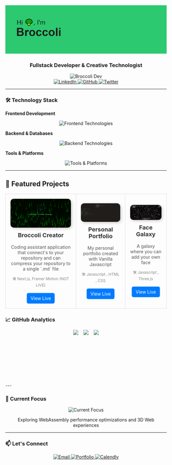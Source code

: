 
<img src="images/hibroccoli.png" alt="LinkedIn"/>
<h3 align="center">Fullstack Developer & Creative Technologist</h3>

<div align="center" style="display: flex; justify-content: space-around; align-items: center; flex-wrap: wrap; gap: 2rem; margin: auto;">

  <img width="20%" src="https://raw.githubusercontent.com/gist/vaneseltine/13672fb72cda415b0eb8fa58ea879021/raw/92ecbfa8286f85ffd02c547d983979694230b80a/broccoli.gif" alt="Broccoli Dev" style="flex: 0 0 auto; max-width: 200px;">
</div>



<div align="center" id="badges">
  <!-- Social Badges -->
  <a href="https://www.linkedin.com/in/pgpavlides/">
    <img src="https://img.shields.io/badge/LinkedIn-0077B5?style=for-the-badge&logo=linkedin&logoColor=white" alt="LinkedIn"/>
  </a>
  <a href="https://github.com/pgpavlides">
    <img src="https://img.shields.io/badge/GitHub-100000?style=for-the-badge&logo=github&logoColor=white" alt="GitHub"/>
  </a>
  <a href="https://twitter.com/BroccoliDevGr">
    <img src="https://img.shields.io/badge/Twitter-1DA1F2?style=for-the-badge&logo=twitter&logoColor=white" alt="Twitter"/>
  </a>
</div>

---

### 🛠️ Technology Stack

**Frontend Development**  
<div align="center">
  <img src="https://skillicons.dev/icons?i=nextjs,react,threejs,ts,js,html,css,sass,tailwind,styledcomponents,figma" alt="Frontend Technologies" />
</div>

**Backend & Databases**  
<div align="center">
  <img src="https://skillicons.dev/icons?i=nodejs,mongodb,graphql,postgres,firebase,express" alt="Backend Technologies" />
</div>

**Tools & Platforms**  
<div align="center">
  <img src="https://skillicons.dev/icons?i=git,github,aws,vercel,netlify,webpack" alt="Tools & Platforms" />
</div>

---

## 🚀 Featured Projects


<table style="width:100%; border-collapse: collapse; text-align: center;">
  <tr>
    <td style="padding: 15px; border: 1px solid #ddd;">
      <a href="https://github.com/pgpavlides/mprokolo">
        <img src="images/broccoli_next_create.png" width="250" style="border-radius: 10px; box-shadow: 3px 3px 10px rgba(0,0,0,0.2);" alt="3D Portfolio Platform">
      </a>
      <h3 style="margin-top: 10px; font-size: 18px; color: #333;">Broccoli Creator</h3>
      <p style="font-size: 14px; color: #555;">Coding assistant application that connect's to your repository and can compress your repository to a single `.md` file</p>
      <p style="font-size: 12px; color: #888;">🛠️ Next.js, Framer Motion (NOT LIVE)</p>
      <a href="https://github.com/pgpavlides/mprokolo" style="display: inline-block; padding: 8px 12px; background-color: #007bff; color: white; text-decoration: none; border-radius: 5px; margin-top: 5px;">View Live</a>
    </td>
    <td style="padding: 15px; border: 1px solid #ddd;">
      <a href="https://www.pgpavlides.com">
        <img src="images/cmd_profile.png" width="250" style="border-radius: 10px; box-shadow: 3px 3px 10px rgba(0,0,0,0.2);" alt="Project 2">
      </a>
      <h3 style="margin-top: 10px; font-size: 18px; color: #333;">Personal Portfolio</h3>
      <p style="font-size: 14px; color: #555;">My personal portfolio created with Vanilla Javascript</p>
      <p style="font-size: 12px; color: #888;">🛠️ Javascript , HTML , CSS</p>
      <a href="https://www.pgpavlides.com/" style="display: inline-block; padding: 8px 12px; background-color: #007bff; color: white; text-decoration: none; border-radius: 5px; margin-top: 5px;">View Live</a>
    </td>
    <td style="padding: 15px; border: 1px solid #ddd;">
      <a href="https://face-galaxy.vercel.app/">
        <img src="images/face_galaxy.png" width="250" style="border-radius: 10px; box-shadow: 3px 3px 10px rgba(0,0,0,0.2);" alt="Project 3">
      </a>
      <h3 style="margin-top: 10px; font-size: 18px; color: #333;">Face Galaxy</h3>
      <p style="font-size: 14px; color: #555;">A galaxy where you can add your own face </p>
      <p style="font-size: 12px; color: #888;">🛠️ Javascript , Three.js </p>
      <a href="https://face-galaxy.vercel.app/" style="display: inline-block; padding: 8px 12px; background-color: #007bff; color: white; text-decoration: none; border-radius: 5px; margin-top: 5px;">View Live</a>
    </td>
  </tr>
</table>


### 📈 GitHub Analytics

<div align="center" style="display: flex; flex-wrap: wrap; justify-content: center; gap: 1rem;">
  <img height="165" src="https://github-readme-stats.vercel.app/api?username=pgpavlides&show_icons=true&theme=dark&include_all_commits=true&count_private=true"/>
  <img height="165" src="https://github-readme-streak-stats.herokuapp.com/?user=pgpavlides&theme=dark"/>
  <img height="165" src="https://github-readme-stats.vercel.app/api/top-langs/?username=pgpavlides&layout=compact&theme=dark&langs_count=6"/>
</div>
---

### 🌱 Current Focus

<div align="center">
  <img src="https://skillicons.dev/icons?i=wasm,rust,react,threejs,blender,ae" alt="Current Focus" />
  <p>Exploring WebAssembly performance optimizations and 3D Web experiences</p>
</div>

---

### 📫 Let's Connect

<div align="center">
  <a href="mailto:pgpavlides@gmail.com">
    <img src="https://img.shields.io/badge/Gmail-D14836?style=for-the-badge&logo=gmail&logoColor=white" alt="Email"/>
  </a>
  <a href="https://www.pgpavlides.com">
    <img src="https://img.shields.io/badge/Portfolio-%23000000.svg?style=for-the-badge&logo=vercel&logoColor=white" alt="Portfolio"/>
  </a>
  <a href="https://calendly.com/pgpavlides">
    <img src="https://img.shields.io/badge/Schedule_Meeting-008080?style=for-the-badge&logo=google-meet&logoColor=white" alt="Calendly"/>
  </a>
</div>
